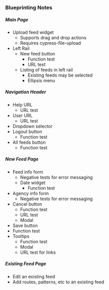 ### Blueprinting Notes
##### Main Page
  - Upload feed widget
    - Supports drag and drop actions
    - Requires cypress-file-upload
  - Left Rail
    - New feed button
      - Function test
      - URL test
    - Listing of feeds in left rail
      - Existing feeds may be selected
      - Ellipsis menu

##### Navigation Header
  - Help URL
    - URL test
  - User URL
    - URL test
  - Dropdown selector
  - Logout button
    - Function test
  - All feeds button
    - Function test

##### New Feed Page
  - Feed info form
    - Negative tests for error messaging
    - Date widget
      - Function test
  - Agency info form
    - Negative tests for error messaging
  - Cancel button
    - Function test
    - URL test
    - Modal
  - Save button
   - Function test
  - Tooltips
    - Function test
    - Modal
    - URL test for links

##### Existing Feed Page
- Edit an existing feed
- Add routes, patterns, etc to an existing feed
